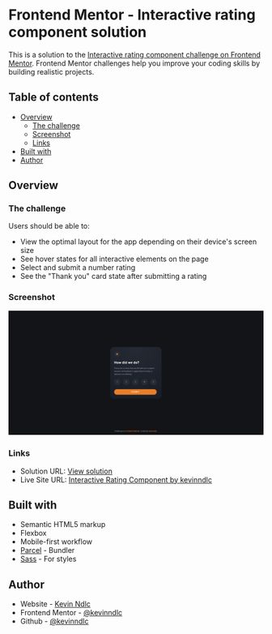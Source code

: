 # Frontend Mentor - Interactive rating component solution

This is a solution to the [Interactive rating component challenge on Frontend Mentor](https://www.frontendmentor.io/challenges/interactive-rating-component-koxpeBUmI). Frontend Mentor challenges help you improve your coding skills by building realistic projects. 

## Table of contents

- [Overview](#overview)
  - [The challenge](#the-challenge)
  - [Screenshot](#screenshot)
  - [Links](#links)
- [Built with](#built-with)
- [Author](#author)

## Overview

### The challenge

Users should be able to:

- View the optimal layout for the app depending on their device's screen size
- See hover states for all interactive elements on the page
- Select and submit a number rating
- See the "Thank you" card state after submitting a rating

### Screenshot

![](./screenshot.png)

### Links

- Solution URL: [View solution](https://www.frontendmentor.io/solutions/interactive-rating-component-with-parceljs-and-sass-B1ubfpKfc)
- Live Site URL: [Interactive Rating Component by kevinndlc](https://interactive-rating-component-main-lilac.vercel.app/)


## Built with

- Semantic HTML5 markup
- Flexbox
- Mobile-first workflow
- [Parcel](https://parceljs.org/) - Bundler
- [Sass](https://sass-lang.com/) - For styles

## Author

- Website - [Kevin Ndlc](https://www.kevinndlc.com)
- Frontend Mentor - [@kevinndlc](https://www.frontendmentor.io/profile/kevinndlc)
- Github - [@kevinndlc](https://github.com/kevinndlc)
